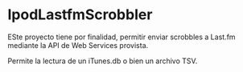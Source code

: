 # IpodLastfmScrobbler
ESte proyecto tiene por finalidad, permitir enviar scrobbles a Last.fm mediante la API de Web Services provista.

Permite la lectura de un iTunes.db o bien un archivo TSV.

